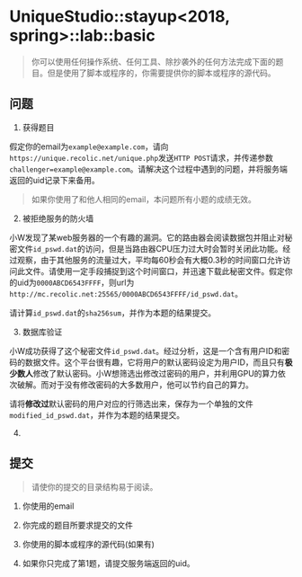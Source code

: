 # UniqueStudio::stayup<2018, spring>::lab::basic

> 你可以使用任何操作系统、任何工具、除抄袭外的任何方法完成下面的题目。但是使用了脚本或程序的，你需要提供你的脚本或程序的源代码。

## 问题

1. 获得题目

假定你的email为`example@example.com`，请向`https://unique.recolic.net/unique.php`发送`HTTP POST`请求，并传递参数`challenger=example@example.com`。请解决这个过程中遇到的问题，并将服务端返回的uid记录下来备用。

> 如果你使用了和他人相同的email，本问题所有小题的成绩无效。

2. 被拒绝服务的防火墙

小W发现了某web服务器的一个有趣的漏洞。它的路由器会阅读数据包并阻止对秘密文件`id_pswd.dat`的访问，但是当路由器CPU压力过大时会暂时关闭此功能。经过观察，由于其他服务的流量过大，平均每60秒会有大概0.3秒的时间窗口允许访问此文件。请使用一定手段捕捉到这个时间窗口，并迅速下载此秘密文件。假定你的uid为`0000ABCD6543FFFF`，则url为`http://mc.recolic.net:25565/0000ABCD6543FFFF/id_pswd.dat`。

请计算`id_pswd.dat`的`sha256sum`，并作为本题的结果提交。

3. 数据库验证

小W成功获得了这个秘密文件`id_pswd.dat`。经过分析，这是一个含有用户ID和密码的数据文件。这个平台很有趣，它将用户的默认密码设定为用户ID，而且只有**极少数人**修改了默认密码。小W想筛选出修改过密码的用户，并利用GPU的算力依次破解。而对于没有修改密码的大多数用户，他可以节约自己的算力。

请将**修改过**默认密码的用户对应的行筛选出来，保存为一个单独的文件`modified_id_pswd.dat`，并作为本题的结果提交。

4. 

## 提交

> 请使你的提交的目录结构易于阅读。

1. 你使用的email

2. 你完成的题目所要求提交的文件

3. 你使用的脚本或程序的源代码(如果有)

4. 如果你只完成了第1题，请提交服务端返回的uid。


